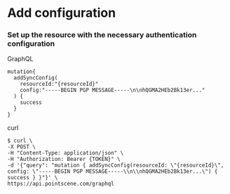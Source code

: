 # Add configuration
### Set up the resource with the necessary authentication configuration
GraphQL
```
mutation{
  addSyncConfig(
    resourceId:"{resourceId}"
	config:"-----BEGIN PGP MESSAGE-----\n\nhQGMA2HEb2Bk13er..."
  ) {
    success
  }
}
```
curl
```
$ curl \
-X POST \
-H "Content-Type: application/json" \
-H "Authorization: Bearer {TOKEN}" \
-d '{"query": "mutation { addSyncConfig(resourceId: \"{resourceId}\", config: \"-----BEGIN PGP MESSAGE-----\\n\\nhQGMA2HEb2Bk13er...\") { success } }"}' \
https://api.pointscene.com/graphql
```